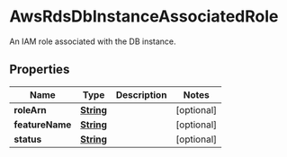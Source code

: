 

# AwsRdsDbInstanceAssociatedRole

An IAM role associated with the DB instance.

## Properties

| Name | Type | Description | Notes |
|------------ | ------------- | ------------- | -------------|
|**roleArn** | [**String**](String.md) |  |  [optional] |
|**featureName** | [**String**](String.md) |  |  [optional] |
|**status** | [**String**](String.md) |  |  [optional] |



